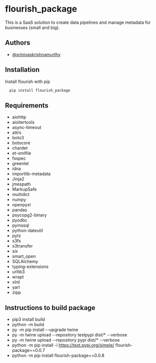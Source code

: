 # flourish_package
This is a SaaS solution to create data pipelines and manage metadata for businesses (small and big).

## Authors
- [@srinivaskrishnamurthy](https://github.com/srinivaskrishnamurthy)
## Installation
Install flourish with pip
```bash
  pip install flourish_package
```
## Requirements
* aiohttp
* aioitertools
* async-timeout
* attrs
* boto3
* botocore
* chardet
* et-xmlfile
* fsspec
* greenlet
* idna
* importlib-metadata
* Jinja2
* jmespath
* MarkupSafe
* multidict
* numpy
* openpyxl
* pandas
* psycopg2-binary
* pyodbc
* pymssql
* python-dateutil
* pytz
* s3fs
* s3transfer
* six
* smart_open
* SQLAlchemy
* typing-extensions
* urllib3
* wrapt
* xlrd
* yarl
* zipp

## Instructions to build package
- pip3 install build
- python -m build
- py -m pip install --upgrade twine
- py -m twine upload --repository testpypi dist/* --verbose
- py -m twine upload --repository pypi dist/* --verbose
- python -m pip install -i https://test.pypi.org/simple/ flourish-package==0.0.7
- python -m pip install flourish-package==0.0.8